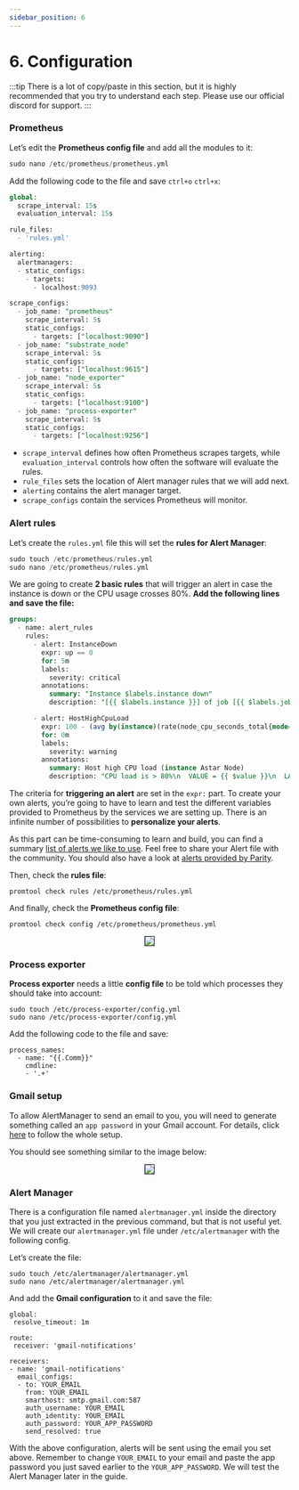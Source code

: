 ```yaml
---
sidebar_position: 6
---
```


# 6. Configuration

:::tip
There is a lot of copy/paste in this section, but it is highly recommended that you try to understand each step. Please use our official discord for support.
:::

### Prometheus

Let’s edit the **Prometheus config file** and add all the modules to it:

```sql
sudo nano /etc/prometheus/prometheus.yml
```

Add the following code to the file and save `ctrl+o` `ctrl+x`:

```sql
global:
  scrape_interval: 15s
  evaluation_interval: 15s

rule_files:
  - 'rules.yml'

alerting:
  alertmanagers:
  - static_configs:
    - targets:
      - localhost:9093

scrape_configs:
  - job_name: "prometheus"
    scrape_interval: 5s
    static_configs:
      - targets: ["localhost:9090"]
  - job_name: "substrate_node"
    scrape_interval: 5s
    static_configs:
      - targets: ["localhost:9615"]
  - job_name: "node_exporter"
    scrape_interval: 5s
    static_configs:
      - targets: ["localhost:9100"]
  - job_name: "process-exporter"
    scrape_interval: 5s
    static_configs:
      - targets: ["localhost:9256"]
```

- `scrape_interval` defines how often Prometheus scrapes targets, while `evaluation_interval` controls how often the software will evaluate the rules.
- `rule_files` sets the location of Alert manager rules that we will add next.
- `alerting` contains the alert manager target.
- `scrape_configs` contain the services Prometheus will monitor.

### Alert rules

Let’s create the `rules.yml` file this will set the **rules for Alert Manager**:

```sql
sudo touch /etc/prometheus/rules.yml
sudo nano /etc/prometheus/rules.yml
```

We are going to create **2 basic rules** that will trigger an alert in case the instance is down or the CPU usage crosses 80%. **Add the following lines and save the file:**

```sql
groups:
  - name: alert_rules
    rules:
      - alert: InstanceDown
        expr: up == 0
        for: 5m
        labels:
          severity: critical
        annotations:
          summary: "Instance $labels.instance down"
          description: "[{{ $labels.instance }}] of job [{{ $labels.job }}] has been down for more than 1 minute."

      - alert: HostHighCpuLoad
        expr: 100 - (avg by(instance)(rate(node_cpu_seconds_total{mode="idle"}[2m])) * 100) > 80
        for: 0m
        labels:
          severity: warning
        annotations:
          summary: Host high CPU load (instance Astar Node)
          description: "CPU load is > 80%\n  VALUE = {{ $value }}\n  LABELS: {{ $labels }}"
```

The criteria for **triggering an alert** are set in the `expr:` part. To create your own alerts, you’re going to have to learn and test the different variables provided to Prometheus by the services we are setting up. There is an infinite number of possibilities to **personalize your alerts**.

As this part can be time-consuming to learn and build, you can find a summary [list of alerts we like to use](https://pastebin.com/96wbiQN8).  Feel free to share your Alert file with the community. You should also have a look at [alerts provided by Parity](https://github.com/paritytech/substrate/tree/master/scripts/ci/monitoring/alerting-rules).

Then, check the **rules file**:

```
promtool check rules /etc/prometheus/rules.yml
```

And finally, check the **Prometheus config file**:

```
promtool check config /etc/prometheus/prometheus.yml
```

<center>
<img src="https://i.imgur.com/AQqiXjm.png" border="1">
</center>

### Process exporter

**Process exporter** needs a little **config file** to be told which processes they should take into account:

```
sudo touch /etc/process-exporter/config.yml
sudo nano /etc/process-exporter/config.yml
```

Add the following code to the file and save:

```
process_names: 
  - name: "{{.Comm}}" 
    cmdline: 
    - '.+'
```

### Gmail setup

To allow AlertManager to send an email to you, you will need to generate something called an `app password` in your Gmail account. For details, click [here](https://support.google.com/accounts/answer/185833?hl=en) to follow the whole setup.

You should see something similar to the image below:

<center>
<img src="https://i.imgur.com/YID4WId.png" border="1">
</center>

### Alert Manager

There is a configuration file named `alertmanager.yml` inside the directory that you just extracted in the previous command, but that is not useful yet. We will create our `alertmanager.yml` file under `/etc/alertmanager` with the following config.

Let’s create the file:

```
sudo touch /etc/alertmanager/alertmanager.yml
sudo nano /etc/alertmanager/alertmanager.yml
```

And add the **Gmail configuration** to it and save the file:

```
global:
 resolve_timeout: 1m

route:
 receiver: 'gmail-notifications'

receivers:
- name: 'gmail-notifications'
  email_configs:
  - to: YOUR_EMAIL
    from: YOUR_EMAIL
    smarthost: smtp.gmail.com:587
    auth_username: YOUR_EMAIL
    auth_identity: YOUR_EMAIL
    auth_password: YOUR_APP_PASSWORD
    send_resolved: true
```

With the above configuration, alerts will be sent using the email you set above. Remember to change `YOUR_EMAIL` to your email and paste the app password you just saved earlier to the `YOUR_APP_PASSWORD`. We will test the Alert Manager later in the guide.
